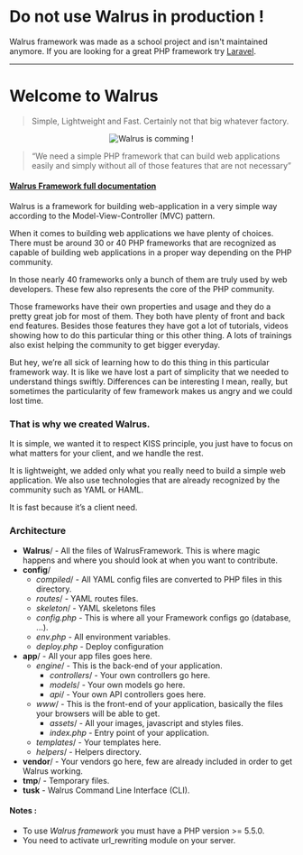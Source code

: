 # Do not use Walrus in production !

Walrus framework was made as a school project and isn't maintained anymore. If you are looking for a great PHP framework try [Laravel](https://laravel.com).

<hr>

# Welcome to Walrus
> Simple, Lightweight and Fast. 
> Certainly not that big whatever factory.

<p align="center">
  <img src="https://github.com/E-Wok/Walrus/blob/master/Walrus.png?raw=true" alt="Walrus is comming !"/>
</p>

> “We need a simple PHP framework that can build web applications easily and simply without all of those features that are not necessary”

#### [Walrus Framework full documentation](http://walrus-framework.nicolas-beauvais.com)

Walrus is a framework for building web-application in a very simple way according to the Model-View-Controller (MVC) pattern.

When it comes to building web applications we have plenty of choices. There must be around 30 or 40 PHP frameworks that are recognized as capable of building web applications in a proper way depending on the PHP community.

In those nearly 40 frameworks only a bunch of them are truly used by web developers. These few also represents the core of the PHP community.

Those frameworks have their own properties and usage and they do a pretty great job for most of them. They both have plenty of front and back end features.
Besides those features they have got a lot of tutorials, videos showing how to do this particular thing or this other thing. A lots of trainings also exist helping the community to get bigger everyday.

But hey, we’re all sick of learning how to do this thing in this particular framework way. It is like we have lost a part of simplicity that we needed to understand things swiftly. Differences can be interesting I mean, really, but sometimes the particularity of few framework makes us angry and we could lost time.

### That is why we created Walrus.

It is simple, we wanted it to respect KISS principle, you just have to focus on what matters for your client, and we handle the rest.

It is lightweight, we added only what you really need to build a simple web application. We also use technologies that are already recognized by the community such as YAML or HAML.

It is fast because it’s a client need. 

### Architecture

* **Walrus**/ - All the files of WalrusFramework. This is where magic happens and where you should look at when you want to contribute.
* **config**/
  * *compiled*/ - All YAML config files are converted to PHP files in this directory.
  * *routes*/ - YAML routes files.
  * *skeleton*/ - YAML skeletons files
  * *config.php* - This is where all your Framework configs go (database, ...).
  * *env.php* - All environment variables.
  * *deploy.php* - Deploy configuration
* **app**/ -  All your app files goes here.
    * *engine*/ - This is the back-end of your application.
      * *controllers*/ -  Your own controllers go here.
      * *models*/ - Your own models go here.
      * *api*/ -  Your own API controllers goes here.
  * *www*/ - This is the front-end of your application, basically the files your browsers will be able to get.
      * *assets*/ -  All your images, javascript and styles files.
      * *index.php* - Entry point of your application.
  * *templates*/ - Your templates here.
  * *helpers*/ -  Helpers directory.
* **vendor**/ -  Your vendors go here, few are already included in order to get Walrus working.
* **tmp**/ - Temporary files.
* **tusk** - Walrus Command Line Interface (CLI).
    
#### Notes :
* To use *Walrus framework* you must have a PHP version >= 5.5.0.
* You need to activate url_rewriting module on your server.
